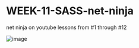 # WEEK-11-SASS-net-ninja
net ninja on youtube lessons from #1 through #12

![image](https://user-images.githubusercontent.com/117738625/218438116-63cc0eab-3be1-4df7-a112-2d80abad2344.png)

